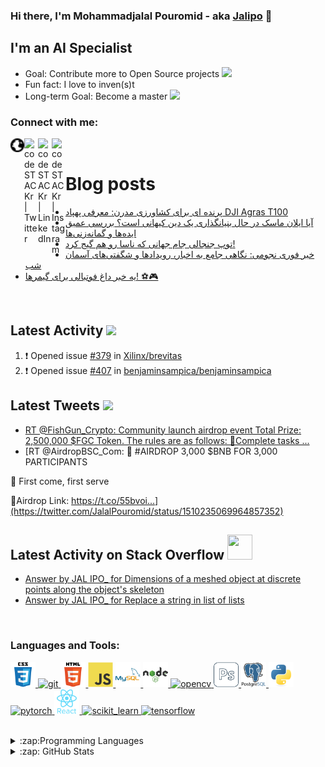 ### Hi there, I'm Mohammadjalal Pouromid - aka [Jalipo][website] 👋
## I'm an AI Specialist

 
- Goal: Contribute more to Open Source projects <img src="https://media.giphy.com/media/WUlplcMpOCEmTGBtBW/giphy.gif" width="30">
- Fun fact: I love to inven(s)t
- Long-term Goal: Become a master <img src="https://media.giphy.com/media/BMyEGC1ZzwS6W2cc5n/giphy.gif"  width="30" >

### Connect with me:

[<img align="left" alt="codeSTACKr.com" width="22px" src="https://raw.githubusercontent.com/iconic/open-iconic/master/svg/globe.svg" />][website]
[<img align="left" alt="codeSTACKr | Twitter" width="22px" src="https://cdn.jsdelivr.net/npm/simple-icons@v3/icons/twitter.svg" />][twitter]
[<img align="left" alt="codeSTACKr | LinkedIn" width="22px" src="https://cdn.jsdelivr.net/npm/simple-icons@v3/icons/linkedin.svg" />][linkedin]
[<img align="left" alt="codeSTACKr | Instagram" width="22px" src="https://cdn.jsdelivr.net/npm/simple-icons@v3/icons/instagram.svg" />][instagram]

<br />

# Blog posts
<!-- BLOG-POST-LIST:START -->
- [پرنده ای برای کشاورزی مدرن: معرفی پهپاد DJI Agras T100](https://cyberuni.ir/blog/%D9%BE%D8%B1%D9%86%D8%AF%D9%87-%D8%A7%DB%8C-%D8%A8%D8%B1%D8%A7%DB%8C-%DA%A9%D8%B4%D8%A7%D9%88%D8%B1%D8%B2%DB%8C-%D9%85%D8%AF%D8%B1%D9%86-%D9%85%D8%B9%D8%B1%D9%81%DB%8C-%D9%BE%D9%87%D9%BE%D8%A7%D8%AF-dji-agras-t100/)
- [آیا ایلان ماسک در حال بنیانگذاری یک دین کیهانی است؟ بررسی عمیق ایده‌ها و گمانه‌زنی‌ها](https://cyberuni.ir/blog/%D8%A2%DB%8C%D8%A7-%D8%A7%DB%8C%D9%84%D8%A7%D9%86-%D9%85%D8%A7%D8%B3%DA%A9-%D8%AF%D8%B1-%D8%AD%D8%A7%D9%84-%D8%A8%D9%86%DB%8C%D8%A7%D9%86%DA%AF%D8%B0%D8%A7%D8%B1%DB%8C-%DB%8C%DA%A9-%D8%AF%DB%8C%D9%86-%DA%A9%DB%8C%D9%87%D8%A7%D9%86%DB%8C-%D8%A7%D8%B3%D8%AA-%D8%A8%D8%B1%D8%B1%D8%B3%DB%8C-%D8%B9%D9%85%DB%8C%D9%82-%D8%A7%DB%8C%D8%AF%D9%87%D9%87%D8%A7-%D9%88-%DA%AF%D9%85%D8%A7%D9%86%D9%87%D8%B2%D9%86%DB%8C%D9%87%D8%A7/)
- [توپ جنجالی جام جهانی که ناسا رو هم گیج کرد!](https://cyberuni.ir/blog/%D8%AA%D9%88%D9%BE-%D8%AC%D9%86%D8%AC%D8%A7%D9%84%DB%8C-%D8%AC%D8%A7%D9%85-%D8%AC%D9%87%D8%A7%D9%86%DB%8C-%DA%A9%D9%87-%D9%86%D8%A7%D8%B3%D8%A7-%D8%B1%D9%88-%D9%87%D9%85-%DA%AF%DB%8C%D8%AC-%DA%A9%D8%B1%D8%AF/)
- [خبر فوری نجومی: نگاهی جامع به اخبار، رویدادها و شگفتی‌های آسمان شب](https://cyberuni.ir/blog/%D8%AE%D8%A8%D8%B1-%D9%81%D9%88%D8%B1%DB%8C-%D9%86%D8%AC%D9%88%D9%85%DB%8C-%D9%86%DA%AF%D8%A7%D9%87%DB%8C-%D8%AC%D8%A7%D9%85%D8%B9-%D8%A8%D9%87-%D8%A7%D8%AE%D8%A8%D8%A7%D8%B1-%D8%B1%D9%88%DB%8C%D8%AF%D8%A7%D8%AF%D9%87%D8%A7-%D9%88-%D8%B4%DA%AF%D9%81%D8%AA%DB%8C%D9%87%D8%A7%DB%8C-%D8%A2%D8%B3%D9%85%D8%A7%D9%86-%D8%B4%D8%A8/)
- [یه خبر داغ فوتبالی برای گیمرها! ⚽️🎮](https://cyberuni.ir/blog/%DB%8C%D9%87-%D8%AE%D8%A8%D8%B1-%D8%AF%D8%A7%D8%BA-%D9%81%D9%88%D8%AA%D8%A8%D8%A7%D9%84%DB%8C-%D8%A8%D8%B1%D8%A7%DB%8C-%DA%AF%DB%8C%D9%85%D8%B1%D9%87%D8%A7/)
<!-- BLOG-POST-LIST:END -->


<br/>

## Latest Activity <img src="https://raw.githubusercontent.com/innng/innng/master/assets/kyubey.gif" width="80"> 
<!--START_SECTION:activity-->
1. ❗️ Opened issue [#379](https://github.com/Xilinx/brevitas/issues/379) in [Xilinx/brevitas](https://github.com/Xilinx/brevitas)
2. ❗️ Opened issue [#407](https://github.com/benjaminsampica/benjaminsampica/issues/407) in [benjaminsampica/benjaminsampica](https://github.com/benjaminsampica/benjaminsampica)
<!--END_SECTION:activity-->


## Latest Tweets <img src="https://media.giphy.com/media/26BRxIdjE82KNmVJm/giphy.gif" width="30"> 

<!-- TWITTER:START -->
- [RT @FishGun_Crypto: Community launch airdrop event
Total Prize: 2,500,000 $FGC Token. The rules are as follows:
🐡Complete tasks ...](https://twitter.com/JalalPouromid/status/1510434904487743493)
- [RT @AirdropBSC_Com: 🎁 #AIRDROP 3,000 $BNB FOR 3,000 PARTICIPANTS 

🎁 First come, first serve

🔗Airdrop Link: https://t.co/55bvoi...](https://twitter.com/JalalPouromid/status/1510235069964857352)
<!-- TWITTER:END -->

## Latest Activity on Stack Overflow  <img src="https://media.giphy.com/media/ule4vhcY1xEKQ/giphy.gif" height="40" width = '40'> 

<!-- STACKOVERFLOW:START -->
- [Answer by JAL IPO_ for Dimensions of a meshed object at discrete points along the object&#39;s skeleton](https://stackoverflow.com/questions/79000040/dimensions-of-a-meshed-object-at-discrete-points-along-the-objects-skeleton/79051975#79051975)
- [Answer by JAL IPO_ for Replace a string in list of lists](https://stackoverflow.com/questions/13781828/replace-a-string-in-list-of-lists/75055822#75055822)
<!-- STACKOVERFLOW:END -->

<br/>

  <h3 align="left">Languages and Tools:</h3>
<p align="left"> <a href="https://www.w3schools.com/css/" target="_blank"> <img src="https://raw.githubusercontent.com/devicons/devicon/master/icons/css3/css3-original-wordmark.svg" alt="css3" width="40" height="40"/> </a> <a href="https://git-scm.com/" target="_blank"> <img src="https://www.vectorlogo.zone/logos/git-scm/git-scm-icon.svg" alt="git" width="40" height="40"/> </a> <a href="https://www.w3.org/html/" target="_blank"> <img src="https://raw.githubusercontent.com/devicons/devicon/master/icons/html5/html5-original-wordmark.svg" alt="html5" width="40" height="40"/> </a> <a href="https://developer.mozilla.org/en-US/docs/Web/JavaScript" target="_blank"> <img src="https://raw.githubusercontent.com/devicons/devicon/master/icons/javascript/javascript-original.svg" alt="javascript" width="40" height="40"/> </a> <a href="https://www.mysql.com/" target="_blank"> <img src="https://raw.githubusercontent.com/devicons/devicon/master/icons/mysql/mysql-original-wordmark.svg" alt="mysql" width="40" height="40"/> </a> <a href="https://nodejs.org" target="_blank"> <img src="https://raw.githubusercontent.com/devicons/devicon/master/icons/nodejs/nodejs-original-wordmark.svg" alt="nodejs" width="40" height="40"/> </a> <a href="https://opencv.org/" target="_blank"> <img src="https://www.vectorlogo.zone/logos/opencv/opencv-icon.svg" alt="opencv" width="40" height="40"/> </a> <a href="https://www.photoshop.com/en" target="_blank"> <img src="https://raw.githubusercontent.com/devicons/devicon/master/icons/photoshop/photoshop-line.svg" alt="photoshop" width="40" height="40"/> </a> <a href="https://www.postgresql.org" target="_blank"> <img src="https://raw.githubusercontent.com/devicons/devicon/master/icons/postgresql/postgresql-original-wordmark.svg" alt="postgresql" width="40" height="40"/> </a> <a href="https://www.python.org" target="_blank"> <img src="https://raw.githubusercontent.com/devicons/devicon/master/icons/python/python-original.svg" alt="python" width="40" height="40"/> </a> <a href="https://pytorch.org/" target="_blank"> <img src="https://www.vectorlogo.zone/logos/pytorch/pytorch-icon.svg" alt="pytorch" width="40" height="40"/> </a> <a href="https://reactjs.org/" target="_blank"> <img src="https://raw.githubusercontent.com/devicons/devicon/master/icons/react/react-original-wordmark.svg" alt="react" width="40" height="40"/> </a> <a href="https://scikit-learn.org/" target="_blank"> <img src="https://upload.wikimedia.org/wikipedia/commons/0/05/Scikit_learn_logo_small.svg" alt="scikit_learn" width="40" height="40"/> </a> <a href="https://www.tensorflow.org" target="_blank"> <img src="https://www.vectorlogo.zone/logos/tensorflow/tensorflow-icon.svg" alt="tensorflow" width="40" height="40"/> </a> </p>

<br/>



<details>
  <summary>:zap:Programming Languages</summary>

  [![Top Langs](https://github-readme-stats.vercel.app/api/top-langs/?username=iamjalipo)](https://github.com/anuraghazra/github-readme-stats)

</details>

<details>
  <summary>:zap: GitHub Stats</summary>

  <img align="left" alt="jalipo" src="https://github-readme-stats.codestackr.vercel.app/api?username=iamjalipo&theme=vue&show_icons=true&hide_border=true" />

</details>




[website]: https://iamjalipo.github.io/
[twitter]: https://twitter.com/JalalPouromid
[instagram]: https://www.instagram.com/jalipo_/
[linkedin]: https://www.linkedin.com/in/mohammadjalal-pouromid-9568901b0

